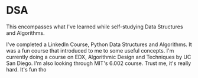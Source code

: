 # DSA
This encompasses what I've learned while self-studying Data Structures and Algorithms.

I've completed a LinkedIn Course, Python Data Structures and Algorithms. It was a fun course that introduced to me to some useful concepts.
I'm currently doing a course on EDX, Algorithmic Design and Techniques by UC San Diego. 
I'm also looking through MIT's 6.002 course. Trust me, it's really hard. It's fun tho
